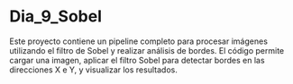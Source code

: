 # Dia_9_Sobel
Este proyecto contiene un pipeline completo para procesar imágenes utilizando el filtro de Sobel y realizar análisis de bordes. El código permite cargar una imagen, aplicar el filtro Sobel para detectar bordes en las direcciones X e Y, y visualizar los resultados.
